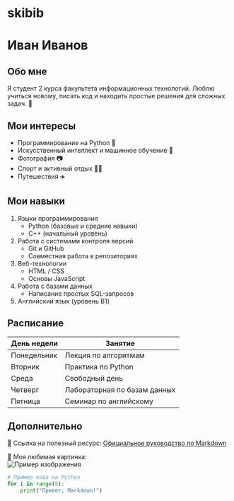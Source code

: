 # skibib
# Иван Иванов

## Обо мне
Я студент 2 курса факультета информационных технологий. Люблю учиться новому, писать код и находить простые решения для сложных задач. 🚀

## Мои интересы
- Программирование на Python 🐍
- Искусственный интеллект и машинное обучение 🤖
- Фотография 📷
- Спорт и активный отдых 🏃‍♂️
- Путешествия ✈️

## Мои навыки
1. Языки программирования
   - Python (базовые и средние навыки)
   - C++ (начальный уровень)
2. Работа с системами контроля версий
   - Git и GitHub
   - Совместная работа в репозиториях
3. Веб-технологии
   - HTML / CSS
   - Основы JavaScript
4. Работа с базами данных
   - Написание простых SQL-запросов
5. Английский язык (уровень B1)

## Расписание
| День недели | Занятие                      |
|-------------|------------------------------|
| Понедельник | Лекция по алгоритмам         |
| Вторник     | Практика по Python           |
| Среда       | Свободный день               |
| Четверг     | Лабораторная по базам данных |
| Пятница     | Семинар по английскому       |

## Дополнительно
📌 Ссылка на полезный ресурс: [Официальное руководство по Markdown](https://guides.github.com/features/mastering-markdown/)  

📸 Моя любимая картинка:  
![Пример изображения](https://upload.wikimedia.org/wikipedia/commons/thumb/4/48/Markdown-mark.svg/320px-Markdown-mark.svg.png)

```python
# Пример кода на Python
for i in range(5):
    print("Привет, Markdown!")
